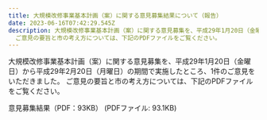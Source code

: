 ```yaml
---
title: 大規模改修事業基本計画（案）に関する意見募集結果について（報告）
date: 2023-06-16T07:42:29.545Z
description: 大規模改修事業基本計画（案）に関する意見募集を、平成29年1月20日（金曜日）から平成29年2月20日（月曜日）の期間で実施したところ、1件のご意見をいただきました。
  ご意見の要旨と市の考え方については、下記のPDFファイルをご覧ください。
---
```

大規模改修事業基本計画（案）に関する意見募集を、平成29年1月20日（金曜日）から平成29年2月20日（月曜日）の期間で実施したところ、1件のご意見をいただきました。 ご意見の要旨と市の考え方については、下記のPDFファイルをご覧ください。

意見募集結果（PDF：93KB） (PDFファイル: 93.1KB)